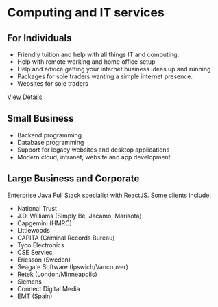 # Computing and IT services 

## For Individuals

<div class="hmj-home-icon">
<a href="/individual"><i class="far fa-user"></i></a>
</div>

- Friendly tuition and help with all things IT and computing. 
- Help with remote working and home office setup
- Help and advice getting your internet business ideas up and running
- Packages for sole traders wanting a simple internet presence.
- Websites for sole traders

<div class="center">
<a href="individual" class='button'>View Details</a>
</div>

## Small Business

<div class="hmj-home-icon">
<i class="far fa-building"></i>
</div>

- Backend programming
- Database programming
- Support for legacy websites and desktop applications
- Modern cloud, intranet, website and app development


## Large Business and Corporate

<div class="hmj-home-icon">
<i class="fas fa-sitemap"></i>
</div>

Enterprise Java Full Stack specialist with ReactJS. Some clients include:
- National Trust
- J.D. Williams (Simply Be, Jacamo, Marisota)
- Capgemini (HMRC)
- Littlewoods
- CAPITA (Criminal Records Bureau)
- Tyco Electronics
- CSE Servlec
- Ericsson (Sweden)
- Seagate Software (Ipswich/Vancouver)
- Retek (London/Minneapolis)
- Siemens
- Connect Digital Media
- EMT (Spain)
